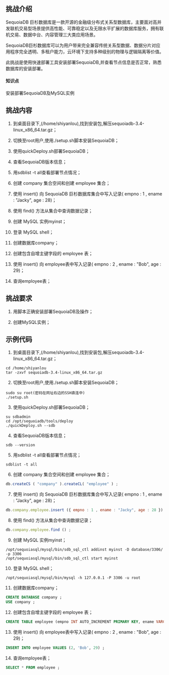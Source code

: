 ## 挑战介绍

SequoiaDB 巨杉数据库是一款开源的金融级分布式关系型数据库，主要面对高并发联机交易型场景提供高性能、可靠稳定以及无限水平扩展的数据库服务，拥有联机交易、数据中台、内容管理三大类应用场景。

SequoiaDB巨杉数据库可以为用户带来完全兼容传统关系型数据、数据分片对应用程序完全透明、多租户能力，云环境下支持多种级别的物理与逻辑隔离等价值。

此挑战是使用快速部署工具安装部署SequoiaDB,并查看节点信息是否正常，熟悉数据库的安装部署。

#### 知识点

安装部署SequoiaDB及MySQL实例

## 挑战内容

1) 到桌面目录下,(/home/shiyanlou),找到安装包,解压sequoiadb-3.4-linux_x86_64.tar.gz；

2) 切换至root用户,使用./setup.sh脚本安装SequoiaDB；

3) 使用quickDeploy.sh部署SequoiaDB；

4) 查看SequoiaDB版本信息；

5) 用sdblist -t all查看部署节点情况；

6) 创建 company 集合空间和创建 employee 集合；

7) 使用 insert() 向 SequoiaDB 巨杉数据库集合中写入记录( empno : 1 , ename : "Jacky", age : 28)；

8) 使用 find() 方法从集合中查询数据记录；

9) 创建 MySQL 实例myinst；

10) 登录 MySQL shell；

11) 创建数据库company；

12) 创建包含自增主键字段的 employee 表；

13) 使用 insert() 向 employee表中写入记录( empno : 2 , ename : "Bob", age : 29)；

14) 查询employee表；

## 挑战要求

1) 用脚本正确安装部署SequoiaDB及操作；

2) 创建MySQL实例；

## 示例代码

1) 到桌面目录下,(/home/shiyanlou),找到安装包,解压sequoiadb-3.4-linux_x86_64.tar.gz；
```shell
cd /home/shiyanlou
tar -zxvf sequoiadb-3.4-linux_x86_64.tar.gz
```

2) 切换至root用户,使用./setup.sh脚本安装SequoiaDB；
```shell
sudo su root(密码在网址右边的SSH直连中) 
./setup.sh
```

3) 使用quickDeploy.sh部署SequoiaDB；
```shell
su sdbadmin
cd /opt/sequoiadb/tools/deploy
./quickDeploy.sh --sdb
```

4) 查看SequoiaDB版本信息；
```shell
sdb --version
```

5) 用sdblist -t all查看部署节点情况；
```shell
sdblist -t all
```

6) 创建 company 集合空间和创建 employee 集合；
```javascript
db.createCS ( "company" ).createCL( "employee" ) ;
```

7) 使用 insert() 向 SequoiaDB 巨杉数据库集合中写入记录( empno : 1 , ename : "Jacky", age : 28)；
```javascript
db.company.employee.insert ({ empno : 1 , ename : "Jacky", age : 28 }) ;
```

8) 使用 find() 方法从集合中查询数据记录；
```javascript
db.company.employee.find () ;
```

9) 创建 MySQL 实例myinst；
```shell
/opt/sequoiasql/mysql/bin/sdb_sql_ctl addinst myinst -D database/3306/ -p 3306
/opt/sequoiasql/mysql/bin/sdb_sql_ctl start myinst 
```

10) 登录 MySQL shell；
```shell
/opt/sequoiasql/mysql/bin/mysql -h 127.0.0.1 -P 3306 -u root
```

11) 创建数据库company；
```sql
CREATE DATABASE company ;
USE company ;
```

12) 创建包含自增主键字段的 employee 表；
```sql
CREATE TABLE employee (empno INT AUTO_INCREMENT PRIMARY KEY, ename VARCHAR(128), age INT) ;
```

13) 使用 insert() 向 employee表中写入记录( empno : 2 , ename : "Bob", age : 29)；
```sql
INSERT INTO employee VALUES (2, 'Bob', 29) ;
```

14) 查询employee表；
```sql
SELECT * FROM employee ;
```